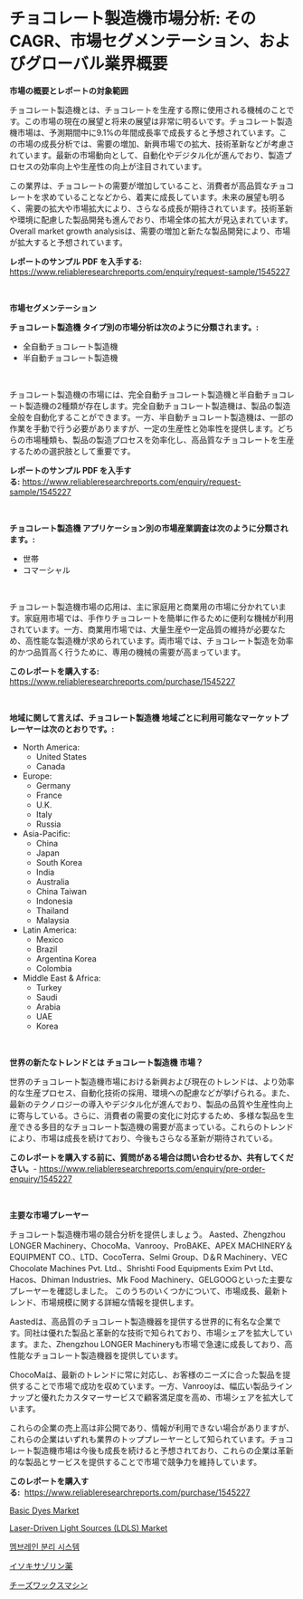 <p><h1>チョコレート製造機市場分析: そのCAGR、市場セグメンテーション、およびグローバル業界概要</h1></p><p><strong>市場の概要とレポートの対象範囲</strong></p>
<p><p>チョコレート製造機とは、チョコレートを生産する際に使用される機械のことです。この市場の現在の展望と将来の展望は非常に明るいです。チョコレート製造機市場は、予測期間中に9.1%の年間成長率で成長すると予想されています。この市場の成長分析では、需要の増加、新興市場での拡大、技術革新などが考慮されています。最新の市場動向として、自動化やデジタル化が進んでおり、製造プロセスの効率向上や生産性の向上が注目されています。</p><p>この業界は、チョコレートの需要が増加していること、消費者が高品質なチョコレートを求めていることなどから、着実に成長しています。未来の展望も明るく、需要の拡大や市場拡大により、さらなる成長が期待されています。技術革新や環境に配慮した製品開発も進んでおり、市場全体の拡大が見込まれています。Overall market growth analysisは、需要の増加と新たな製品開発により、市場が拡大すると予想されています。</p></p>
<p><strong>レポートのサンプル PDF を入手する:</strong> <a href="https://www.reliableresearchreports.com/enquiry/request-sample/1545227">https://www.reliableresearchreports.com/enquiry/request-sample/1545227</a></p>
<p>&nbsp;</p>
<p><strong>市場セグメンテーション</strong></p>
<p><strong>チョコレート製造機 タイプ別の市場分析は次のように分類されます。:</strong></p>
<p><ul><li>全自動チョコレート製造機</li><li>半自動チョコレート製造機</li></ul></p>
<p>&nbsp;</p>
<p><p>チョコレート製造機の市場には、完全自動チョコレート製造機と半自動チョコレート製造機の2種類が存在します。完全自動チョコレート製造機は、製品の製造全般を自動化することができます。一方、半自動チョコレート製造機は、一部の作業を手動で行う必要がありますが、一定の生産性と効率性を提供します。どちらの市場種類も、製品の製造プロセスを効率化し、高品質なチョコレートを生産するための選択肢として重要です。</p></p>
<p><strong>レポートのサンプル PDF を入手する:</strong>&nbsp;<a href="https://www.reliableresearchreports.com/enquiry/request-sample/1545227">https://www.reliableresearchreports.com/enquiry/request-sample/1545227</a></p>
<p>&nbsp;</p>
<p><strong> チョコレート製造機 アプリケーション別の市場産業調査は次のように分類されます。:</strong></p>
<p><ul><li>世帯</li><li>コマーシャル</li></ul></p>
<p>&nbsp;</p>
<p><p>チョコレート製造機市場の応用は、主に家庭用と商業用の市場に分かれています。家庭用市場では、手作りチョコレートを簡単に作るために便利な機械が利用されています。一方、商業用市場では、大量生産や一定品質の維持が必要なため、高性能な製造機が求められています。両市場では、チョコレート製造を効率的かつ品質高く行うために、専用の機械の需要が高まっています。</p></p>
<p><strong>このレポートを購入する:</strong>&nbsp; <a href="https://www.reliableresearchreports.com/purchase/1545227">https://www.reliableresearchreports.com/purchase/1545227</a></p>
<p>&nbsp;</p>
<p><strong>地域に関して言えば、チョコレート製造機 地域ごとに利用可能なマーケットプレーヤーは次のとおりです。:</strong></p>
<p><ul>
    <li>
        North America:
        <ul>
            <li>United States</li>
            <li>Canada</li>
        </ul>
    </li>
    <li>
        Europe:
        <ul>
            <li>Germany</li>
            <li>France</li>
            <li>U.K.</li>
            <li>Italy</li>
            <li>Russia</li>
        </ul>
    </li>
    <li>
        Asia-Pacific:
        <ul>
            <li>China</li>
            <li>Japan</li>
            <li>South Korea</li>
            <li>India</li>
            <li>Australia</li>
            <li>China Taiwan</li>
            <li>Indonesia</li>
            <li>Thailand</li>
            <li>Malaysia</li>
        </ul>
    </li>
    <li>
        Latin America:
        <ul>
            <li>Mexico</li>
            <li>Brazil</li>
            <li>Argentina Korea</li>
            <li>Colombia</li>
        </ul>
    </li>
    <li>
        Middle East & Africa:
        <ul>
            <li>Turkey</li>
            <li>Saudi</li>
            <li>Arabia</li>
            <li>UAE</li>
            <li>Korea</li>
        </ul>
    </li>
    </ul></p>
<p>&nbsp;</p>
<p><strong>世界の新たなトレンドとは チョコレート製造機 市場？</strong></p>
<p><p>世界のチョコレート製造機市場における新興および現在のトレンドは、より効率的な生産プロセス、自動化技術の採用、環境への配慮などが挙げられる。また、最新のテクノロジーの導入やデジタル化が進んでおり、製品の品質や生産性向上に寄与している。さらに、消費者の需要の変化に対応するため、多様な製品を生産できる多目的なチョコレート製造機の需要が高まっている。これらのトレンドにより、市場は成長を続けており、今後もさらなる革新が期待されている。</p></p>
<p><strong>このレポートを購入する前に、質問がある場合は問い合わせるか、共有してください。</strong>- <a href="https://www.reliableresearchreports.com/enquiry/pre-order-enquiry/1545227">https://www.reliableresearchreports.com/enquiry/pre-order-enquiry/1545227</a></p>
<p>&nbsp;</p>
<p><strong>主要な市場プレーヤー</strong></p>
<p><p>チョコレート製造機市場の競合分析を提供しましょう。 Aasted、Zhengzhou LONGER Machinery、ChocoMa、Vanrooy、ProBAKE、APEX MACHINERY＆EQUIPMENT CO.、LTD、CocoTerra、Selmi Group、D＆R Machinery、VEC Chocolate Machines Pvt. Ltd.、Shrishti Food Equipments Exim Pvt Ltd、Hacos、Dhiman Industries、Mk Food Machinery、GELGOOGといった主要なプレーヤーを確認しました。 このうちのいくつかについて、市場成長、最新トレンド、市場規模に関する詳細な情報を提供します。</p><p>Aastedは、高品質のチョコレート製造機器を提供する世界的に有名な企業です。同社は優れた製品と革新的な技術で知られており、市場シェアを拡大しています。また、Zhengzhou LONGER Machineryも市場で急速に成長しており、高性能なチョコレート製造機器を提供しています。</p><p>ChocoMaは、最新のトレンドに常に対応し、お客様のニーズに合った製品を提供することで市場で成功を収めています。一方、Vanrooyは、幅広い製品ラインナップと優れたカスタマーサービスで顧客満足度を高め、市場シェアを拡大しています。</p><p>これらの企業の売上高は非公開であり、情報が利用できない場合がありますが、これらの企業はいずれも業界のトッププレーヤーとして知られています。チョコレート製造機市場は今後も成長を続けると予想されており、これらの企業は革新的な製品とサービスを提供することで市場で競争力を維持しています。</p></p>
<p><strong>このレポートを購入する:</strong>&nbsp;&nbsp;<a href="https://www.reliableresearchreports.com/purchase/1545227">https://www.reliableresearchreports.com/purchase/1545227</a></p>
<p><p><a href="https://skillful-vermicelli-b89.notion.site/Basic-Dyes-Market-Size-Furnishes-Valuable-Information-Encompassing-Market-Share-Market-Trends-and--0a0b72462a774878a477c7ec1252fa57">Basic Dyes Market</a></p><p><a href="https://github.com/angelajermaine/Market-Research-Report-List-2/blob/main/laser-driven-light-sources-ldls-market.md">Laser-Driven Light Sources (LDLS) Market</a></p><p><a href="https://medium.com/@fredajerde/%EB%A7%89-%EB%B6%84%EB%A6%AC-%EC%8B%9C%EC%8A%A4%ED%85%9C-%EC%8B%9C%EC%9E%A5-%EA%B7%9C%EB%AA%A8%EB%8A%94-%EC%84%B8%EA%B3%84-%EC%82%B0%EC%97%85%EC%97%90%EC%84%9C-%EC%B5%9C%EC%A0%81%EC%9D%98-%EB%A7%88%EC%BC%80%ED%8C%85-%EC%B1%84%EB%84%90%EC%9D%84-%EB%82%98%ED%83%80%EB%83%85%EB%8B%88%EB%8B%A4-f462b2fd19a1">멤브레인 분리 시스템</a></p><p><a href="https://github.com/cbigkbh02719/Market-Research-Report-List-1/blob/main/348531013938.md">イソキサゾリン薬</a></p><p><a href="https://github.com/ReganWisoky2023/Market-Research-Report-List-1/blob/main/803235613939.md">チーズワックスマシン</a></p></p>